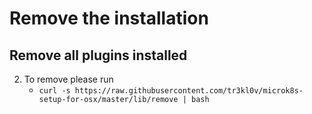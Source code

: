 # Remove the installation

## Remove all plugins installed
 
2. To remove please run
	- `curl -s https://raw.githubusercontent.com/tr3kl0v/microk8s-setup-for-osx/master/lib/remove | bash`

